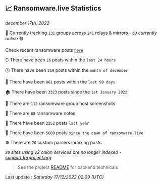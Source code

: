 
## 📈 Ransomware.live Statistics
_december 17th, 2022_

🔎 Currently tracking `131` groups across `241` relays & mirrors - _`63` currently online_ 🟢

Check recent ransomware posts [`here`](recentposts.md)


⏰ There have been `26` posts within the `last 24 hours`

🕓 There have been `219` posts within the `month of december`

📅 There have been `861` posts within the `last 90 days`

🏚 There have been `3323` posts since the `1st January 2022`

📸 There are `112` ransomware group host screenshots

📝 There are `88` ransomware notes

🚀 There have been `2252` posts `last year`

🐣 There have been `5609` posts `since the dawn of ransomware.live`

⚙️ There are `70` custom parsers indexing posts

_`20` sites using v2 onion services are no longer indexed - [support.torproject.org](https://support.torproject.org/onionservices/v2-deprecation/)_

> See the project [README](https://github.com/jmousqueton/ransomwatch#readme) for backend technicals



Last update : _Saturday 17/12/2022 02.09 (UTC)_

